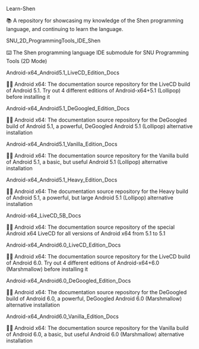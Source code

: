 
Learn-Shen

📚️ A repository for showcasing my knowledge of the Shen programming language, and continuing to learn the language. 

SNU_2D_ProgrammingTools_IDE_Shen

⌨️ The Shen programming language IDE submodule for SNU Programming Tools (2D Mode)

Android-x64_Android5.1_LiveCD_Edition_Docs

🤖️📖️ Android x64: The documentation source repository for the LiveCD build of Android 5.1. Try out 4 different editions of Android-x64+5.1 (Lollipop) before installing it 

Android-x64_Android5.1_DeGoogled_Edition_Docs

🤖️📖️ Android x64: The documentation source repository for the DeGoogled build of Android 5.1, a powerful, DeGoogled Android 5.1 (Lollipop) alternative installation 

Android-x64_Android5.1_Vanilla_Edition_Docs

🤖️📖️ Android x64: The documentation source repository for the Vanilla build of Android 5.1, a basic, but useful Android 5.1 (Lollipop) alternative installation

Android-x64_Android5.1_Heavy_Edition_Docs

🤖️📖️ Android x64: The documentation source repository for the Heavy build of Android 5.1, a powerful, but large Android 5.1 (Lollipop) alternative installation

Android-x64_LiveCD_5B_Docs

🤖️📖️ Android x64: The documentation source repository of the special Android x64 LiveCD for all versions of Android x64 from 5.1 to 5.1

Android-x64_Android6.0_LiveCD_Edition_Docs

🤖️📖️ Android x64: The documentation source repository for the LiveCD build of Android 6.0. Try out 4 different editions of Android-x64+6.0 (Marshmallow) before installing it 

Android-x64_Android6.0_DeGoogled_Edition_Docs

🤖️📖️ Android x64: The documentation source repository for the DeGoogled build of Android 6.0, a powerful, DeGoogled Android 6.0 (Marshmallow) alternative installation 

Android-x64_Android6.0_Vanilla_Edition_Docs

🤖️📖️ Android x64: The documentation source repository for the Vanilla build of Android 6.0, a basic, but useful Android 6.0 (Marshmallow) alternative installation

